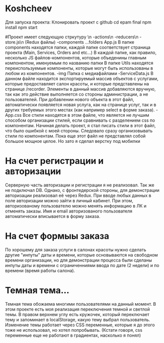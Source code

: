 # Koshcheev

Для запуска проекта:
Клонировать проект с github
cd epam final
npm install
npm start


#Проект имеет следующую стркутуру
\n
  -actions\n 
  -reducers\n
  -store.js\n
  (Redux файлы)
  -сomponents
    ...folders
    App.js
    В папке components находятся папки, каждой папке соответствует страница проекта (Main, Services, Orders and etc...)
    В каждой папке, как правило, несколько JS файлов-компонентов, которые объеденины главным компонентом, именуемым по названию папки
    В папке Utils находятся переиспользуемые компоненты, которые могут быть использованы в любом из компонентов.
  -img 
    Папка с медиафайлами
  -ServiceData.js
    В данном файле находится экспортируемый массив объектов с услугами, которые предоставляет салон красоты,
    и которые представлены на странице /recorder.
    Элементы в данный массив добавляются вручную, так как это действие выполняется со стороны администрации, а не пользователей.
    При добавлении нового объекта в этот файл, автоматически появляется новая услуга, как на странице услуг, так и в других требуемых этого местах
    (как например select в форме заказа).
   -App.css
    Все стили находятся в этом файле, что является не лучшим способом организации стилей, если сравнивать с разделением css по компонентам.
    Начиная делать проект, я стал писать стили в этот файл, что было ошибкой с моей стороны. Следовало сразу организовывать стили по компонентам.
    Пока еще этот файл не представлял собой большое мощное целое. Но зато я сделал верстку под мобилки
  
# На счет регистрации и авторизации

Серверную часть авторизации и регистрации я не реализовал. Так же не подключал DB. 
Однако, с фронтедерской стороны, для демонстрации авторизации реализовал её через Redux.
При вводе любых данных в поле авторизации можно зайти в личный кабинет. При этом, авторизованому пользователю можно менять информацию в ЛК и отменять заказы. Имя и email авторизованого пользователя автоматически вписывается в форму заказа.

# На счет формыы заказа

По хорошему для заказа услуги в салонах красоты нужно сделать другие "инпуты" даты и времени, которые основываются на свободном времени организации, но для демонстрации процесса были сделаны инпуты даты и времени с ограниченниями ввода по дате (2 недели) и по времени (время работы салона).

# Темная тема...

Темная тема обожаема многими пользователями на данный момент. В этом проекте есть моя реализация переключения темной и светлой темы.
В правом верхнем углу есть кружочек, который переключает тему и запоминает в localStorage, какую тему выбрал пользователь.
Изменение темы работает через CSS переменные, которые я до этого тоже не использовал, но хотел попробывать.
(Кстати говоря, css переменные еще не работают в градиентах, насколько я понял)

